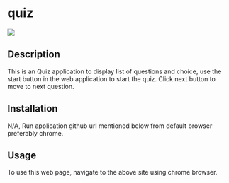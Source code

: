 # quiz

<picture>
<img src="myquizapp.png">
</picture>

## Description
This is an Quiz application to display list of questions and choice, use the start button in the web application to start the quiz. Click next button to move to next question.

## Installation

N/A, Run application github url mentioned below from default browser preferably chrome.

## Usage

To use this web page, navigate to the above site using chrome browser.
